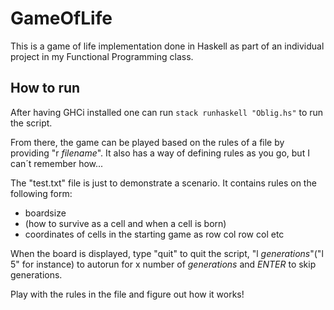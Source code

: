 # GameOfLife
This is a game of life implementation done in Haskell as part of an individual project in my Functional Programming class.

## How to run

After having GHCi installed one can run `stack runhaskell "Oblig.hs"` to run the script.

From there, the game can be played based on the rules of a file by providing "r *filename*". It also has a way of defining rules as you go, but I can´t remember how...

The "test.txt" file is just to demonstrate a scenario. It contains rules on the following form: 
<ul>
<li>boardsize</li>
<li>(how to survive as a cell and when a cell is born)</li>
<li>coordinates of cells in the starting game as row col row col etc</li>
</ul>

When the board is displayed, type "quit" to quit the script, "l *generations*"("l 5" for instance) to autorun for x number of *generations* and *ENTER* to skip generations.

Play with the rules in the file and figure out how it works!

